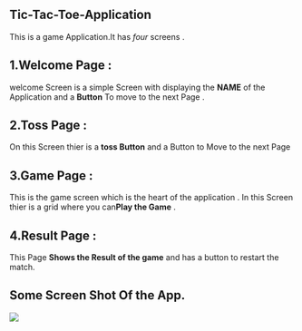 ## Tic-Tac-Toe-Application
This is a game Application.It has _four_ screens .
## 1.Welcome Page :
welcome Screen is a simple Screen with displaying the **NAME** of the Application and a **Button** To move to the next Page .
## 2.Toss Page :
On this Screen  thier is a **toss Button** and a Button to Move to the next Page
## 3.Game Page : 
This is the game screen which is the heart of the application . In this Screen thier is a grid where you can**Play the Game** .
## 4.Result Page : 
This Page **Shows the Result of the game** and has a button to restart the match.
## Some Screen Shot Of the App.
![](Images/img1.png)
